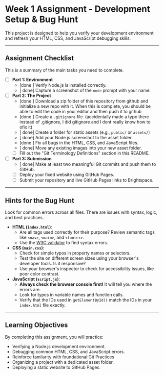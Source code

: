 # Week 1 Assignment - Development Setup & Bug Hunt

This project is designed to help you verify your development environment and refresh your HTML, CSS, and JavaScript debugging skills.

---

## Assignment Checklist

This is a summary of the main tasks you need to complete.

- [ ] **Part 1: Environment**
  - [done ] Verify Node.js is installed correctly.
  - [ done] Capture a screenshot of the `node` prompt with your name.
- [ ] **Part 2: The Project**
  - [done ] Download a zip folder of this repository from github and initialize a new repo with it. When this is complete, you should be able to edit the code in your editor and then push it to github
  - [done ] Create a `.gitignore` file. (accidentally made a typo there instead of .gitignore, I did gitignore and I dont really know how to ofix it)
  - [ done] Create a folder for static assets (e.g., `public/` or `assets/`)
  - [ done] Add your Node.js screenshot to the asset folder.
  - [done ] Fix all bugs in the HTML, CSS, and JavaScript files.
  - [ done] Move any existing images into your new asset folder.
  - [ ] Fill out the "Git Terminology Definitions" section in this README.
- [ ] **Part 3: Submission**
  - [ done] Make at least two meaningful Git commits and push them to GitHub.
  - [ ] Deploy your fixed website using GitHub Pages.
  - [ ] Submit your repository and live GitHub Pages links to Brightspace.

---

## Hints for the Bug Hunt

Look for common errors across all files. There are issues with syntax, logic, and best practices.

- **HTML (`index.html`)**:
  - Are all tags used correctly for their purpose? Review semantic tags like `<nav>`, `<main>`, and `<footer>`.
  - Use the [W3C validator](https://validator.w3.org/) to find syntax errors.
- **CSS (`main.css`)**:
  - Check for simple typos in property names or selectors.
  - Test the site on different screen sizes using your browser's developer tools. Is it responsive?
  - Use your browser's inspector to check for accessibility issues, like poor color contrast.
- **JavaScript (`script.js`)**:
  - **Always check the browser console first!** It will tell you where the errors are.
  - Look for typos in variable names and function calls.
  - Verify that the IDs used in `getElementById()` match the IDs in your `index.html` file exactly.

---


## Learning Objectives

By completing this assignment, you will practice:

- Verifying a Node.js development environment.
- Debugging common HTML, CSS, and JavaScript errors.
- Reinforce familarity with foundational Git Practices
- Organizing a project with a dedicated asset folder.
- Deploying a static website to GitHub Pages.
